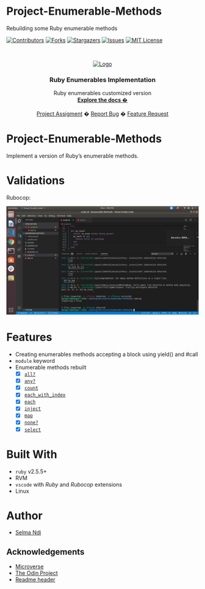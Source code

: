 # Project-Enumerable-Methods
Rebuilding some Ruby enumerable methods


<!-- PROJECT SHIELDS -->
<!--
*** I'm using markdown "reference style" links for readability.
*** Reference links are enclosed in brackets [ ] instead of parentheses ( ).
*** See the bottom of this document for the declaration of the reference variables
*** for contributors-url, forks-url, etc. This is an optional, concise syntax you may use.
*** https://www.markdownguide.org/basic-syntax/#reference-style-links
-->
[![Contributors][contributors-shield]][contributors-url]
[![Forks][forks-shield]][forks-url]
[![Stargazers][stars-shield]][stars-url]
[![Issues][issues-shield]][issues-url]
[![MIT License][license-shield]][license-url]



<!-- PROJECT LOGO -->
<br />
<p align="center">
  <a href="https://www.microverse.org/">
    <img src="doc/microverse.png" alt="Logo" width="80" height="80">
  </a>

  <h3 align="center"> Ruby Enumerables Implementation</h3>

  <p align="center">
    Ruby enumerables customized version
    <br />
    <a href="https://github.com/Datagirlcmr/Enumerable-Methods/tree/features"><strong>Explore the docs �</strong></a>
    <br />
    <br />
    <a href="https://www.theodinproject.com/courses/ruby-programming/lessons/advanced-building-blocks#assignment-2">Project Assigment</a>
    �
    <a href="https://github.com/Datagirlcmr/Enumerable-Methods/issues">Report Bug</a>
    �
    <a href="https://github.com/Datagirlcmr/Enumerable-Methods/issues"> Feature Request</a>
  </p>
</p>

# Project-Enumerable-Methods
Implement a version of Ruby’s enumerable methods.

# Validations

Rubocop: 

![rubocop-validation](images/rubo.png)

# Features

* Creating enumerables methods accepting a block using yield() and #call
* `module` keyword
* Enumerable methods rebuilt
    + [x] [`all?`](https://ruby-doc.org/core-2.6.3/Enumerable.html#method-i-all-3F)
    + [x] [`any?`](https://ruby-doc.org/core-2.6.3/Enumerable.html#method-i-none-3F)
    + [x] [`count`](https://ruby-doc.org/core-2.6.3/Enumerable.html#method-i-none-3F)
    + [x] [`each_with_index`](https://ruby-doc.org/core-2.6.3/Enumerable.html#method-i-each_with_index)
    + [x] [`each`]()
    + [x] [`inject`](https://ruby-doc.org/core-2.6.3/Enumerable.html#method-i-inject)
    + [x] [`map`](https://ruby-doc.org/core-2.6.3/Enumerable.html#method-i-map)
    + [x] [`none?`](https://ruby-doc.org/core-2.6.3/Enumerable.html#method-i-none-3F)
    + [x] [`select`](https://ruby-doc.org/core-2.6.3/Enumerable.html#method-i-none-3F)

# Built With

* `ruby` v2.5.5+
* RVM
* `vscode` with _Ruby_ and _Rubocop_ extensions
* Linux

# Author

* [Selma Ndi](https://github.com/Datagirlcmr)

<!--# License

<!--This project is licensed under the MIT License - see the [LICENSE.md](LICENSE.md) file for details 

<!-- ACKNOWLEDGEMENTS -->
## Acknowledgements
* [Microverse](https://www.microverse.org/)
* [The Odin Project](https://www.theodinproject.com/)
* [Readme header](https://github.com/collinsugwu/Microverse201-Enumerable-Methods)




<!-- MARKDOWN LINKS & IMAGES -->
<!-- https://www.markdownguide.org/basic-syntax/#reference-style-links -->
[contributors-shield]: https://img.shields.io/github/contributors/othneildrew/Best-README-Template.svg?style=flat-square
[contributors-url]: https://github.com/Datagirlcmr/Enumerable-Methods/graphs/contributors
[forks-shield]: https://img.shields.io/github/forks/Datagirlcmr/Enumerable-Methods
[forks-url]: https://github.com/Datagirlcmr/Enumerable-Methods/network/members
[stars-shield]: https://img.shields.io/github/stars/Datagirlcmr/Enumerable-Methods
[stars-url]: https://github.com/Datagirlcmr/Enumerable-Methods/stargazers
[issues-shield]: https://img.shields.io/github/issues/Datagirlcmr/Enumerable-Methods
[issues-url]: https://github.com/Datagirlcmr/Enumerable-Methods/issues
[license-shield]: https://img.shields.io/github/license/Datagirlcmr/Enumerable-Methods
[license-url]: https://github.com/Datagirlcmr/Enumerable-Methods/blob/master/LICENSE.txt

